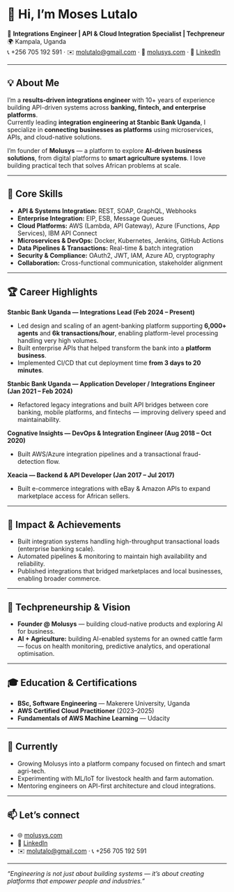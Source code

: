 # 👋 Hi, I’m Moses Lutalo

🚀 **Integrations Engineer | API & Cloud Integration Specialist | Techpreneur**  
🌍 Kampala, Uganda  
📞 +256 705 192 591 · ✉️ molutalo@gmail.com · 🔗 [molusys.com](https://molusys.com) · 🔗 [LinkedIn](https://www.linkedin.com/in/your-linkedin-here)

---

## 💡 About Me
I’m a **results-driven integrations engineer** with 10+ years of experience building API-driven systems across **banking, fintech, and enterprise platforms**.  
Currently leading **integration engineering at Stanbic Bank Uganda**, I specialize in **connecting businesses as platforms** using microservices, APIs, and cloud-native solutions.

I’m founder of **Molusys** — a platform to explore **AI-driven business solutions**, from digital platforms to **smart agriculture systems**. I love building practical tech that solves African problems at scale.

---

## 🔧 Core Skills
- **API & Systems Integration:** REST, SOAP, GraphQL, Webhooks  
- **Enterprise Integration:** EIP, ESB, Message Queues  
- **Cloud Platforms:** AWS (Lambda, API Gateway), Azure (Functions, App Services), IBM API Connect  
- **Microservices & DevOps:** Docker, Kubernetes, Jenkins, GitHub Actions  
- **Data Pipelines & Transactions:** Real-time & batch integration  
- **Security & Compliance:** OAuth2, JWT, IAM, Azure AD, cryptography  
- **Collaboration:** Cross-functional communication, stakeholder alignment

---

## 🏆 Career Highlights
**Stanbic Bank Uganda — Integrations Lead (Feb 2024 – Present)**  
- Led design and scaling of an agent-banking platform supporting **6,000+ agents** and **6k transactions/hour**, enabling platform-level processing handling very high volumes.  
- Built enterprise APIs that helped transform the bank into a **platform business**.  
- Implemented CI/CD that cut deployment time **from 3 days to 20 minutes**.  

**Stanbic Bank Uganda — Application Developer / Integrations Engineer (Jan 2021 – Feb 2024)**  
- Refactored legacy integrations and built API bridges between core banking, mobile platforms, and fintechs — improving delivery speed and maintainability.

**Cognative Insights — DevOps & Integration Engineer (Aug 2018 – Oct 2020)**  
- Built AWS/Azure integration pipelines and a transactional fraud-detection flow.

**Xeacia — Backend & API Developer (Jan 2017 – Jul 2017)**  
- Built e-commerce integrations with eBay & Amazon APIs to expand marketplace access for African sellers.

---

## 🎯 Impact & Achievements
- Built integration systems handling high-throughput transactional loads (enterprise banking scale).  
- Automated pipelines & monitoring to maintain high availability and reliability.  
- Published integrations that bridged marketplaces and local businesses, enabling broader commerce.

---

## 🌱 Techpreneurship & Vision
- **Founder @ Molusys** — building cloud-native products and exploring AI for business.  
- **AI + Agriculture:** building AI-enabled systems for an owned cattle farm — focus on health monitoring, predictive analytics, and operational optimisation.

---

## 🎓 Education & Certifications
- **BSc, Software Engineering** — Makerere University, Uganda  
- **AWS Certified Cloud Practitioner** (2023–2025)  
- **Fundamentals of AWS Machine Learning** — Udacity

---

## 🔭 Currently
- Growing Molusys into a platform company focused on fintech and smart agri-tech.  
- Experimenting with ML/IoT for livestock health and farm automation.  
- Mentoring engineers on API-first architecture and cloud integrations.

---

## 📫 Let’s connect
- 🌐 [molusys.com](https://molusys.com)  
- 💼 [LinkedIn](https://www.linkedin.com/in/your-linkedin-here)  
- ✉️ molutalo@gmail.com · 📞 +256 705 192 591

---

_“Engineering is not just about building systems — it’s about creating platforms that empower people and industries.”_
